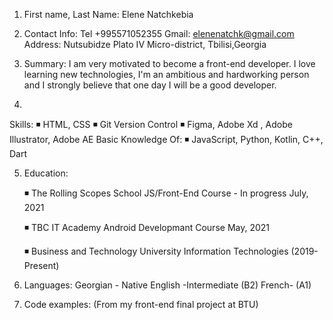 1. First name, Last Name: Elene Natchkebia


2. Contact Info: Tel +995571052355
                  Gmail: elenenatchk@gmail.com
                  Address: Nutsubidze Plato IV Micro-district, Tbilisi,Georgia


3. Summary:
    I am very motivated to become a front-end developer. I love learning new technologies, I'm an ambitious and hardworking person and I strongly believe that one day I will be a good developer.

4. 
  Skills:
   ◾ HTML, CSS
   ◾ Git Version Control
   ◾ Figma, Adobe Xd , Adobe Illustrator, Adobe AE 
    Basic Knowledge Of:
    ◾ JavaScript, Python, Kotlin, C++, Dart


5. Education:
   
    ◾ The Rolling Scopes School
      JS/Front-End Course - In progress
      July, 2021

    ◾ TBC IT Academy
      Android Developmant Course
      May, 2021

    ◾ Business and Technology University 
      Information Technologies
      (2019-Present)


6. Languages:
    Georgian - Native
    English -Intermediate (B2)
    French- (A1)
    

7. Code examples:
   (From my front-end final project at BTU)
   